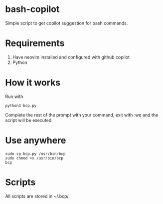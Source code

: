 # bash-copilot
Simple script to get copilot suggestion for bash commands.

# Requirements
1. Have neovim installed and configured with github copilot
2. Python

# How it works
Run with 
```
python3 bcp.py
```
Complete the rest of the prompt with your command, exit with :wq and the script will be executed.

# Use anywhere
```
sudo cp bcp.py /usr/bin/bcp
sudo chmod +x /usr/bin/bcp
bcp
```

# Scripts
All scripts are stored in ~/.bcp/
